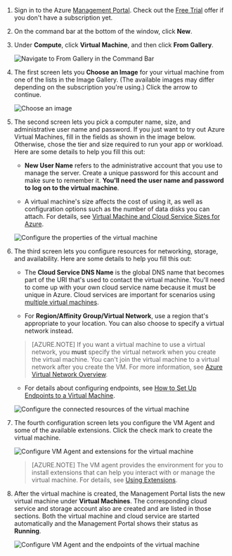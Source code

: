 1. Sign in to the Azure [Management Portal](http://manage.windowsazure.com). Check out the [Free Trial](http://www.windowsazure.com/pricing/free-trial/) offer if you don't have a subscription yet.

2. On the command bar at the bottom of the window, click **New**.

3. Under **Compute**, click **Virtual Machine**, and then click **From Gallery**.

	![Navigate to From Gallery in the Command Bar](./media/virtual-machines-create-WindowsVM/fromgallery.png)
	
4. The first screen lets you **Choose an Image** for your virtual machine from one of the lists in the Image Gallery. (The available images may differ depending on the subscription you're using.) Click the arrow to continue.

	![Choose an image](./media/virtual-machines-create-WindowsVM/chooseimage.png)

5. The second screen lets you pick a computer name, size, and administrative user name and password. If you just want to try out Azure Virtual Machines, fill in the fields as shown in the image below. Otherwise, chose the tier and size required to run your app or workload. Here are some details to help you fill this out: 
	
	- **New User Name** refers to the administrative account that you use to manage the server. Create a unique password for this account and make sure to remember it. **You'll need the user name and password to log on to the virtual machine**. 

	- A virtual machine's size affects the cost of using it, as well as configuration options such as the number of data disks you can attach. For details, see [Virtual Machine and Cloud Service Sizes for Azure](http://go.microsoft.com/fwlink/p/?LinkId=466520).

	![Configure the properties of the virtual machine](./media/virtual-machines-create-WindowsVM/vmconfiguration.png)



6. The third screen lets you configure resources for networking, storage, and availability. Here are some details to help you fill this out: 
	

	- The **Cloud Service DNS Name** is the global DNS name that becomes part of the URI that's used to contact the virtual machine. You'll need to come up with your own cloud service name because it must be unique in Azure. Cloud services are important for scenarios using [multiple virtual machines](../articles/cloud-services-connect-virtual-machine.md).
 
	- For **Region/Affinity Group/Virtual Network**, use a region that's appropriate to your location. You can also choose to specify a virtual network instead.
 
	>[AZURE.NOTE] If you want a virtual machine to use a virtual network, you **must** specify the virtual network when you create the virtual machine. You can't join the virtual machine to a virtual network after you create the VM. For more information, see [Azure Virtual Network Overview](http://go.microsoft.com/fwlink/p/?LinkID=294063).

	- For details about configuring endpoints, see [How to Set Up Endpoints to a Virtual Machine](../articles/virtual-machines-set-up-endpoints.md).

	![Configure the connected resources of the virtual machine](./media/virtual-machines-create-WindowsVM/resourceconfiguration.png)

7. The fourth configuration screen lets you configure the VM Agent and some of the available extensions. Click the check mark to create the virtual machine.


	![Configure VM Agent and extensions for the virtual machine](./media/virtual-machines-create-WindowsVM/agent-and-extensions.png)

	>[AZURE.NOTE] The VM agent provides the environment for you to install extensions that can help you interact with or manage the virtual machine. For details, see [Using Extensions](http://go.microsoft.com/FWLink/p/?LinkID=390493).  
    
8. After the virtual machine is created, the Management Portal lists the new virtual machine under **Virtual Machines**. The corresponding cloud service and storage account also are created and are listed in those sections. Both the virtual machine and cloud service are started automatically and the Management Portal shows their status as **Running**. 

	![Configure VM Agent and the endpoints of the virtual machine](./media/virtual-machines-create-WindowsVM/vmcreated.png)